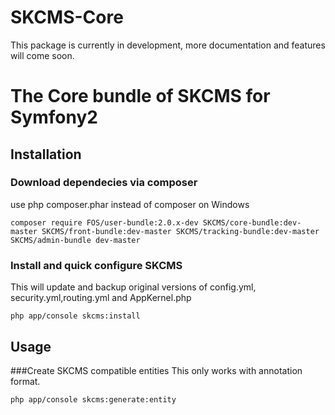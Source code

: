 SKCMS-Core
==========

This package is currently in development, more documentation and features will come soon.


# The Core bundle of SKCMS for Symfony2

## Installation

### Download dependecies via composer
use php composer.phar instead of composer on Windows
```
composer require FOS/user-bundle:2.0.x-dev SKCMS/core-bundle:dev-master SKCMS/front-bundle:dev-master SKCMS/tracking-bundle:dev-master SKCMS/admin-bundle dev-master
```
### Install and quick configure SKCMS
This will update and backup original versions of config.yml, security.yml,routing.yml and AppKernel.php
```
php app/console skcms:install
```


## Usage
###Create SKCMS compatible entities 
This only works with annotation format.
```
php app/console skcms:generate:entity
```

